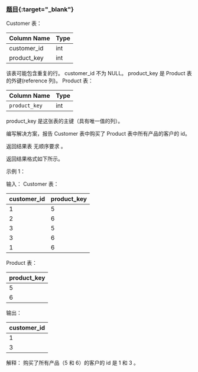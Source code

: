 ### [题目](https://leetcode.cn/problems/customers-who-bought-all-products/){:target="_blank"}

Customer 表：

| Column Name | Type |
|:------------|:-----|
| customer_id | int  |
| product_key | int  |

该表可能包含重复的行。
customer_id 不为 NULL。
product_key 是 Product 表的外键(reference 列)。
Product 表：

| Column Name   | Type |
|:--------------|:-----|
| `product_key` | int  |
product_key 是这张表的主键（具有唯一值的列）。


编写解决方案，报告 Customer 表中购买了 Product 表中所有产品的客户的 id。

返回结果表 无顺序要求 。

返回结果格式如下所示。



示例 1：

输入：
Customer 表：

| customer_id | product_key |
|:------------|:------------|
| 1           | 5           |
| 2           | 6           |
| 3           | 5           |
| 3           | 6           |
| 1           | 6           |

Product 表：

| product_key |
|:------------|
| 5           |
| 6           |

输出：

| customer_id |
|:------------|
| 1           |
| 3           |

解释：
购买了所有产品（5 和 6）的客户的 id 是 1 和 3 。
